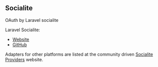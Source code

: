 ## Socialite
OAuth by Laravel socialite

Laravel Socialite:
 - [Website](https://laravel.com/docs/socialite)
 - [GitHub](https://github.com/laravel/socialite)

Adapters for other platforms are listed at the community driven [Socialite Providers](https://socialiteproviders.com/) website.
